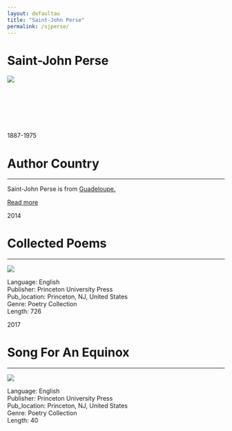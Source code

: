 ```yaml
---
layout: defaultau
title: "Saint-John Perse"
permalink: /sjperse/
---
```

<!-- partial:index.partial.html -->
<div class="content">
    <h1>Saint-John Perse</h1>
    <div class="quote">
        <div><img src="https://upload.wikimedia.org/wikipedia/commons/1/10/Saint-John_Perse_1960.jpg" class="logo"></div>
    </div>
    <div class="timeline">
        <div style="padding-bottom:100px;"></div>
        <div class="block">
            <div class="date right"><p class="right">1887-1975</p></div>
            <div class="dot"></div>
            <div class="left first">
            <div class="author_country">
                <h1>Author Country</h1><hr>
          <div class="aclocation">  <p>Saint-John Perse is from <a href="{{ site.baseurl }}/29">Guadeloupe.</a></p></div>
              <div class="acreadmore">  <a href="https://en.wikipedia.org/wiki/Saint-John_Perse">Read more</a></div>
            </div>
            </div>
        </div>
        <div class="block">
            <div class="date left"><p class="left">2014</p></div>
            <div class="dot"></div>
            <div class="right">
                <h1>Collected Poems</h1><hr>
                <p><img src="https://m.media-amazon.com/images/I/21JS1lfwmyS._SY291_BO1,204,203,200_QL40_FMwebp_.jpg"></p>
                <p>
                Language: English<br/>
                Publisher: Princeton University Press<br/>
                Pub_location: Princeton, NJ, United States<br/>
                Genre: Poetry Collection<br/>
                Length: 726<br/>                   </p>
            </div>
        </div>
 	  <div class="block">
            <div class="date left"><p class="left">2017</p></div>
            <div class="dot"></div>
            <div class="right">
                <h1>Song For An Equinox</h1><hr>
                <p><img src="https://m.media-amazon.com/images/I/21Ck4YCIkpL._SX311_BO1,204,203,200_.jpg"></p>
                <p>
                Language: English<br/>
                Publisher: Princeton University Press<br/>
                Pub_location: Princeton, NJ, United States<br/>
                Genre: Poetry Collection<br/>
                Length: 40<br/>                   </p>
            </div>
        </div>
